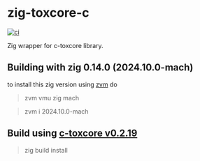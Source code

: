 # zig-toxcore-c

[![ci](https://github.com/nodecum/c-toxcore-zig/actions/workflows/ci.yaml/badge.svg)](https://github.com/nodecum/c-toxcore-zig/actions/workflows/ci.yaml)

Zig wrapper for c-toxcore library.

## Building with zig 0.14.0 (2024.10.0-mach)
to install this zig version using [zvm](https://www.zvm.app) do

> zvm vmu zig mach

> zvm i 2024.10.0-mach

## Build using [c-toxcore v0.2.19](https://github.com/TokTok/c-toxcore/releases/download/v0.2.19) 

> zig build install

